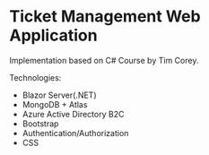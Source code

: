 # Ticket Management Web Application

Implementation based on C# Course by Tim Corey.

Technologies:
- Blazor Server(.NET)
- MongoDB + Atlas
- Azure Active Directory B2C
- Bootstrap
- Authentication/Authorization
- CSS
